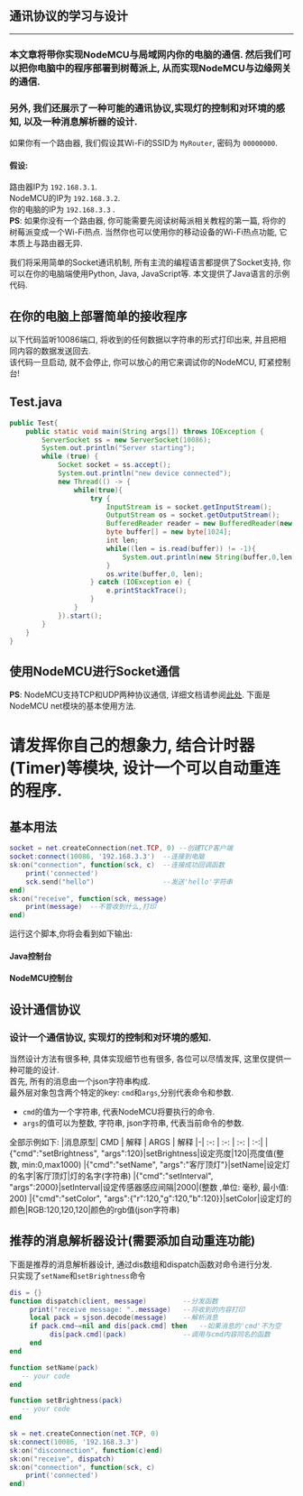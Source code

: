 ## 通讯协议的学习与设计
******************

### 本文章将带你实现NodeMCU与局域网内你的电脑的通信. 然后我们可以把你电脑中的程序部署到树莓派上, 从而实现NodeMCU与边缘网关的通信. 
### 另外, 我们还展示了一种可能的通讯协议,实现灯的控制和对环境的感知, 以及一种消息解析器的设计.
如果你有一个路由器, 我们假设其Wi-Fi的SSID为 `MyRouter`, 密码为 `00000000`. 
#### 假设:
路由器IP为 `192.168.3.1`.  
NodeMCU的IP为 `192.168.3.2`.  
你的电脑的IP为 `192.168.3.3` .  
**PS**: 如果你没有一个路由器, 你可能需要先阅读树莓派相关教程的第一篇, 将你的树莓派变成一个Wi-Fi热点. 当然你也可以使用你的移动设备的Wi-Fi热点功能, 它本质上与路由器无异.
  
我们将采用简单的Socket通讯机制, 所有主流的编程语言都提供了Socket支持, 你可以在你的电脑端使用Python, Java, JavaScript等. 本文提供了Java语言的示例代码.
## 在你的电脑上部署简单的接收程序
以下代码监听10086端口, 将收到的任何数据以字符串的形式打印出来, 并且把相同内容的数据发送回去.  
该代码一旦启动, 就不会停止, 你可以放心的用它来调试你的NodeMCU, 盯紧控制台!
## Test.java
```Java
public Test{
    public static void main(String args[]) throws IOException {
        ServerSocket ss = new ServerSocket(10086);
        System.out.println("Server starting");
        while (true) {
            Socket socket = ss.accept();
            System.out.println("new device connected");
            new Thread(() -> {
                while(true){
                    try {
                        InputStream is = socket.getInputStream();
                        OutputStream os = socket.getOutputStream();
                        BufferedReader reader = new BufferedReader(new InputStreamReader(is));
                        byte buffer[] = new byte[1024];
                        int len;
                        while((len = is.read(buffer)) != -1){
                            System.out.println(new String(buffer,0,len));
                        }
                        os.write(buffer,0, len);
                    } catch (IOException e) {
                        e.printStackTrace();
                    }
                }
            }).start();
        }
    }
}
```
## 使用NodeMCU进行Socket通信

**PS**: NodeMCU支持TCP和UDP两种协议通信, 详细文档请参阅[此处](http://nodemcu.readthedocs.io/en/dev/en/modules/net/).
下面是NodeMCU net模块的基本使用方法.
# 请发挥你自己的想象力, 结合计时器(Timer)等模块, 设计一个可以自动重连的程序.
## 基本用法
```Lua
socket = net.createConnection(net.TCP, 0) --创建TCP客户端
socket:connect(10086, '192.168.3.3')  --连接到电脑
sk:on("connection", function(sck, c)  --连接成功回调函数
    print('connected')              
    sck.send("hello")                 --发送'hello'字符串
end)
sk:on("receive", function(sck, message) 
    print(message)  --不管收到什么,打印
end)
```
运行这个脚本,你将会看到如下输出:
#### Java控制台

#### NodeMCU控制台

## 设计通信协议
### 设计一个通信协议, 实现灯的控制和对环境的感知.
当然设计方法有很多种, 具体实现细节也有很多, 各位可以尽情发挥, 这里仅提供一种可能的设计.  
首先, 所有的消息由一个json字符串构成.  
最外层对象包含两个特定的key: `cmd`和`args`,分别代表命令和参数.  
+ `cmd`的值为一个字符串, 代表NodeMCU将要执行的命令.  
+ `args`的值可以为整数, 字符串, json字符串, 代表当前命令的参数.  

全部示例如下:
|消息原型| CMD | 解释 | ARGS | 解释
|-| :-: | :-: | :-: | :-:|
|{"cmd":"setBrightness", "args":120}|setBrightness|设定亮度|120|亮度值(整数, min:0,max1000)
|{"cmd":"setName", "args":"客厅顶灯"}|setName|设定灯的名字|客厅顶灯|灯的名字(字符串)
|{"cmd":"setInterval", "args":2000}|setInterval|设定传感器感应间隔|2000|(整数 ,单位: 毫秒, 最小值: 200)
|{"cmd":"setColor", "args":{"r":120,"g":120,"b":120}}|setColor|设定灯的颜色|RGB:120,120,120|颜色的rgb值(json字符串)
## 推荐的消息解析器设计(需要添加自动重连功能)
下面是推荐的消息解析器设计, 通过dis数组和dispatch函数对命令进行分发.  
只实现了`setName`和`setBrightness`命令
```Lua
dis = {}
function dispatch(client, message)         --分发函数
     print("receive message: "..message)   --将收到的内容打印
     local pack = sjson.decode(message)    --解析消息
     if pack.cmd~=nil and dis[pack.cmd] then   --如果消息的'cmd'不为空
          dis[pack.cmd](pack)              --调用与cmd内容同名的函数
     end
end

function setName(pack)
   -- your code
end

function setBrightness(pack)
   -- your code
end

sk = net.createConnection(net.TCP, 0)
sk:connect(10086, '192.168.3.3')
sk:on("disconnection", function(c)end)
sk:on("receive", dispatch)
sk:on("connection", function(sck, c)
    print('connected')
end)
```